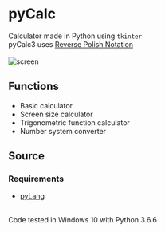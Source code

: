 # pyCalc
Calculator made in Python using `tkinter`  
pyCalc3 uses [Reverse Polish Notation](https://en.wikipedia.org/wiki/Reverse_Polish_notation)<br><br>
![screen](https://github.com/Programista3/pyCalc/blob/dcd5a063105637873e684d9569825e9b1dc22559/images/pyCalc3.png?raw=true)
## Functions
- Basic calculator
- Screen size calculator
- Trigonometric function calculator
- Number system converter
## Source
### Requirements
- [pyLang](https://github.com/Programista3/pyLang)

<br>Code tested in Windows 10 with Python 3.6.6
